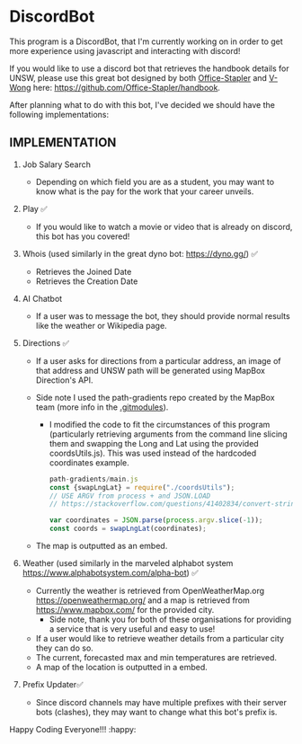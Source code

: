# DiscordBot

This program is a DiscordBot, that I'm currently working on in order to get more experience using javascript and interacting with discord!

If you would like to use a discord bot that retrieves the handbook details for UNSW, please use this great bot designed by both [Office-Stapler](https://github.com/Office-Stapler) and [V-Wong](https://github.com/V-Wong) here: https://github.com/Office-Stapler/handbook.



After planning what to do with this bot, I've decided we should have the following implementations:

## IMPLEMENTATION

1. Job Salary Search

   - Depending on which field you are as a student, you may want to know what is the pay for the work that your career unveils.
2. Play :white_check_mark:

   - If you would like to watch a movie or video that is already on discord, this bot has you covered!
3. Whois (used similarly in the great dyno bot: <https://dyno.gg/>) :white_check_mark:
   - Retrieves the Joined Date
   - Retrieves the Creation Date
4. AI Chatbot

   - If a user was to message the bot, they should provide normal results like the weather or Wikipedia page.
5. Directions​ :white_check_mark:
   - If a user asks for directions from a particular address, an image of that
     address and UNSW path will be generated using MapBox Direction's API.

   - Side note I used the path-gradients repo created by the MapBox team (more info in the [.gitmodules](https://github.com/mapbox/path-gradients/tree/404530e28d92ed47719d0c4d87994249e2467a11)).

     - I modified the code to fit the circumstances of this program (particularly retrieving arguments from the command line slicing them and swapping the Long and Lat using the provided coordsUtils.js). This was used instead of the hardcoded coordinates example.
   
       
   
       ```js		
       path-gradients/main.js
       const {swapLngLat} = require("./coordsUtils");
       // USE ARGV from process + and JSON.LOAD
       // https://stackoverflow.com/questions/41402834/convert-string-array-to-array-in-javascript
       
       var coordinates = JSON.parse(process.argv.slice(-1));
       const coords = swapLngLat(coordinates);
       ```
   
       
   
   - The map is outputted as an embed.
6. Weather (used similarly in the marveled alphabot system  <https://www.alphabotsystem.com/alpha-bot>) :white_check_mark:
   - Currently the weather is retrieved from OpenWeatherMap.org <https://openweathermap.org/> and a map is retrieved from <https://www.mapbox.com/> for the provided city.
     - Side note, thank you for both of these organisations for providing a service that is very useful and easy to use!
   - If a user would like to retrieve weather details from a particular city they can do so.
   - The current, forecasted max and min temperatures are retrieved.
   - A map of the location is outputted in a embed.

7. Prefix Updater:white_check_mark:

   - Since discord channels may have multiple prefixes with their server bots (clashes), they may want to change what this bot's prefix is.
   
  
Happy Coding Everyone!!! ​:happy:​
